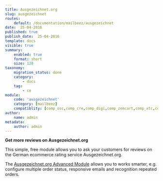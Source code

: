 ```yaml
---
title: Ausgezeichnet.org
slug: ausgezeichnet
routes:
    default: /documentation/mailbeez/ausgezeichnet
date:  25-04-2016
published: true
publish_date:  25-04-2016
template: docs
visible: true
summary:
    enabled: true
    format: short
    size: 128
taxonomy:
    migration_status: done
    category:
        - docs
    tag:
        - ce
module:
    code: 'ausgezeichnet'
    category: [mailbeez]
    compatiblity: [comp_osc,comp_cre,comp_digi,comp_zencart,comp_xtc,comp_xtcm2,comp_gambio]        
author:
    name: admin
metadata:
    author: admin
---
```


**Get more reviews on Ausgezeichnet.org**

This simple, free module allows you to ask your customers for reviews on the German ecommerce rating service Ausgezeichnet.org.

The [Ausgezeichnet.org Advanced Module](/documentation/mailbeez/ausgezeichnet_advanced/) allows you to works smarter, e.g. configure multiple order status, responsive emails and recognition repeated orders.
